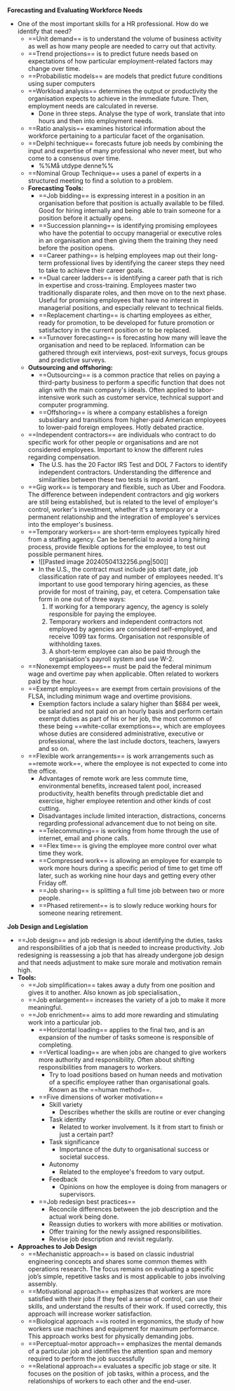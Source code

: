 **Forecasting and Evaluating Workforce Needs**
- One of the most important skills for a HR professional. How do we identify that need?
	- ==Unit demand== is to understand the volume of business activity as well as how many people are needed to carry out that activity. 
	- ==Trend projections== is to predict future needs based on expectations of how particular employment-related factors may change over time.
	- ==Probabilistic models== are models that predict future conditions using super computers
	- ==Workload analysis== determines the output or productivity the organisation expects to achieve in the immediate future. Then, employment needs are calculated in reverse.
		- Done in three steps. Analyse the type of work, translate that into hours and then into employment needs.
	- ==Ratio analysis== examines historical information about the workforce pertaining to a particular facet of the organisation. 
	- ==Delphi technique== forecasts future job needs by combining the input and expertise of many professional who never meet, but who come to a consensus over time. 
		- %%Må utdype denne%%
	- ==Nominal Group Technique== uses a panel of experts in a structured meeting to find a solution to a problem. 
	- **Forecasting Tools:**
		- ==Job bidding== is expressing interest in a position in an organisation before that position is actually available to be filled. Good for hiring internally and being able to train someone for a position before it actually opens. 
		- ==Succession planning== is identifying promising employees who have the potential to occupy managerial or executive roles in an organisation and then giving them the training they need before the position opens.
		- ==Career pathing== is helping employees map out their long-term professional lives by identifying the career steps they need to take to achieve their career goals. 
		- ==Dual career ladders== is identifying a career path that is rich in expertise and cross-training. Employees master two traditionally disparate roles, and then move on to the next phase. Useful for promising employees that have no interest in managerial positions, and especially relevant to technical fields. 
		- ==Replacement charting== is charting employees as either, ready for promotion, to be developed for future promotion or satisfactory in the current position or to be replaced. 
		- ==Turnover forecasting== is forecasting how many will leave the organisation and need to be replaced. Information can be gathered through exit interviews, post-exit surveys, focus groups and predictive surveys. 
	- **Outsourcing and offshoring:**
		- ==Outsourcing== is a common practice that relies on paying a third-party business to perform a specific function that does not align with the main company's ideals. Often applied to labor-intensive work such as customer service, technical support and computer programming.
		- ==Offshoring== is where a company establishes a foreign subsidiary and transitions from higher-paid American employees to lower-paid foreign employees. Hotly debated practice.
	- ==Independent contractors== are individuals who contract to do specific work for other people or organisations and are not considered employees. Important to know the different rules regarding compensation.
		- The U.S. has the 20 Factor IRS Test and DOL 7 Factors to identify independent contractors. Understanding the difference and similarities between these two tests is important. 
	- ==Gig work== is temporary and flexible, such as Uber and Foodora. The difference between independent contractors and gig workers are still being established, but is related to the level of employer's control, worker's investment, whether it's a temporary or a permanent relationship and the integration of employee's services into the employer's business. 
	- ==Temporary workers== are short-term employees typically hired from a staffing agency. Can be beneficial to avoid a long hiring process, provide flexible options for the employee, to test out possible permanent hires.
		- ![[Pasted image 20240504132256.png|500]]
		- In the U.S., the contract must include job start date, job classification rate of pay and number of employees needed. It's important to use good temporary hiring agencies, as these provide for most of training, pay, et cetera. Compensation take form in one out of three ways:
			1. If working for a temporary agency, the agency is solely responsible for paying the employee.
			2. Temporary workers and independent contractors not employed by agencies are considered self-employed, and receive 1099 tax forms. Organisation not responsible of withholding taxes.
			3. A short-term employee can also be paid through the organisation's payroll system and use W-2. 
	- ==Nonexempt employees== must be paid the federal minimum wage and overtime pay when applicable. Often related to workers paid by the hour. 
	- ==Exempt employees== are exempt from certain provisions of the FLSA, including minimum wage and overtime provisions. 
		- Exemption factors include a salary higher than $684 per week, be salaried and not paid on an hourly basis and perform certain exempt duties as part of his or her job, the most common of these being ==white-collar exemptions==, which are employees whose duties are considered administrative, executive or professional, where the last include doctors, teachers, lawyers and so on. 
	- ==Flexible work arrangements== is work arrangements such as ==remote work==, where the employee is not expected to come into the office. 
		- Advantages of remote work are less commute time, environmental benefits, increased talent pool, increased productivity, health benefits through predictable diet and exercise, higher employee retention and other kinds of cost cutting.
		- Disadvantages include limited interaction, distractions, concerns regarding professional advancement due to not being on site.
		- ==Telecommuting== is working from home through the use of internet, email and phone calls.
		- ==Flex time== is giving the employee more control over what time they work. 
		- ==Compressed work== is allowing an employee for example to work more hours during a specific period of time to get time off later, such as working nine hour days and getting every other Friday off. 
		- ==Job sharing== is splitting a full time job between two or more people. 
		- ==Phased retirement== is to slowly reduce working hours for someone nearing retirement. 

**Job Design and Legislation**
- ==Job design== and job redesign is about identifying the duties, tasks and responsibilities of a job that is needed to increase productivity. Job redesigning is reassessing a job that has already undergone job design and that needs adjustment to make sure morale and motivation remain high. 
- **Tools:**
	- ==Job simplification== takes away a duty from one position and gives it to another. Also known as job specialisation.,
	- ==Job enlargement== increases the variety of a job to make it more meaningful.
	- ==Job enrichment== aims to add more rewarding and stimulating work into a particular job. 
		- ==Horizontal loading== applies to the final two, and is an expansion of the number of tasks someone is responsible of completing. 
		- ==Vertical loading== are when jobs are changed to give workers more authority and responsibility. Often about shifting responsibilities from managers to workers. 
			- Try to load positions based on human needs and motivation of a specific employee rather than organisational goals. Known as the ==human method==. 
		- ==Five dimensions of worker motivation==
			- Skill variety 
				- Describes whether the skills are routine or ever changing
			- Task identity 
				- Related to worker involvement. Is it from start to finish or just a certain part?
			- Task significance
				- Importance of the duty to organisational success or societal success.
			- Autonomy
				- Related to the employee's freedom to vary output.
			- Feedback
				- Opinions on how the employee is doing from managers or supervisors.
		- ==Job redesign best practices==
			- Reconcile differences between the job description and the actual work being done. 
			- Reassign duties to workers with more abilities or motivation. 
			- Offer training for the newly assigned responsibilities.
			- Revise job description and revisit regularly. 
- **Approaches to Job Design**
	- ==Mechanistic approach== is based on classic industrial engineering concepts and shares some common themes with operations research. The focus remains on evaluating a specific job’s simple, repetitive tasks and is most applicable to jobs involving assembly.
	- ==Motivational approach== emphasizes that workers are more satisfied with their jobs if they feel a sense of control, can use their skills, and understand the results of their work. If used correctly, this approach will increase worker satisfaction.
	- ==Biological approach ==is rooted in ergonomics, the study of how workers use machines and equipment for maximum performance. This approach works best for physically demanding jobs.
	- ==Perceptual-motor approach== emphasizes the mental demands of a particular job and identifies the attention span and memory required to perform the job successfully
	- ==Relational approach== evaluates a specific job stage or site. It focuses on the position of  job tasks, within a process, and the relationships of workers to each other and the end-user.